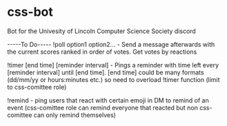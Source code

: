 # css-bot
Bot for the Univesity of Lincoln Computer Science Society discord

-----To Do-----
!poll option1 option2... - Send a message afterwards with the current scores ranked in order of votes. Get votes by reactions

!timer [end time] [reminder interval] - Pings a reminder with time left every [reminder interval] until [end time]. [end time] could be many formats (dd/mm/yy or hours:minutes etc.) so need to overload !timer function (limit to css-comittee role)

!remind - ping users that react with certain emoji in DM to remind of an event (css-comittee role can remind everyone that reacted but non css-comittee can only remind themselves)

